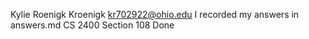 Kylie Roenigk Kroenigk
kr702922@ohio.edu  I recorded my answers in answers.md
CS 2400 Section 108
Done
